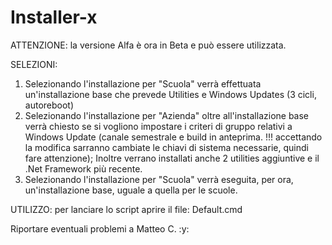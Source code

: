 # Installer-x

ATTENZIONE: la versione Alfa è ora in Beta e può essere utilizzata. 

SELEZIONI:
1) Selezionando l'installazione per "Scuola" verrà effettuata un'installazione base che prevede Utilities e Windows Updates (3 cicli, autoreboot)
2) Selezionando l'installazione per "Azienda" oltre all'installazione base verrà chiesto se si vogliono impostare i criteri di gruppo relativi a Windows Update 
(canale semestrale e build in anteprima. !!! accettando la modifica sarranno cambiate le chiavi di sistema necessarie, quindi fare attenzione);
Inoltre verrano installati anche 2 utilities aggiuntive e il .Net Framework più recente.
3) Selezionando l'installazione per "Scuola" verrà eseguita, per ora, un'installazione base, uguale a quella per le scuole.

UTILIZZO: per lanciare lo script aprire il file: Default.cmd


Riportare eventuali problemi a Matteo C. :y:

 